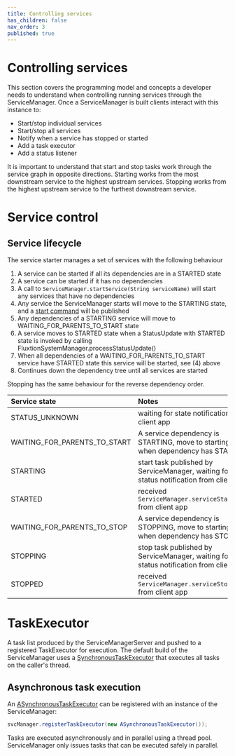 ```yaml
---
title: Controlling services
has_children: false
nav_order: 3
published: true
---
```

# Controlling services
This section covers the programming model and concepts a developer needs to understand when controlling running services
through the ServiceManager. Once a ServiceManager is built clients interact with this instance to:
- Start/stop individual services
- Start/stop all services
- Notify when a service has stopped or started
- Add a task executor
- Add a status listener

It is important to understand that start and stop tasks work through the service graph in opposite directions. Starting
works from the most downstream service to the highest upstream services. Stopping works from the highest upstream service
to the furthest downstream service.

# Service control

## Service lifecycle

The service starter manages a set of services with the following behaviour
1. A service can be started if all its dependencies are in a STARTED state
2. A service can be started if it has no dependencies
3. A call to `ServiceManager.startService(String serviceName)` will start any services that have no dependencies
4. Any service the ServiceManager starts will move to the STARTING state, and a [start command](https://github.com/gregv12/example-service-starter/blob/d15d4856af4f0315d08474de5fda74f849886757/src/main/java/com/fluxtion/example/servicestater/ServiceEvent.java#L57) will be published
5. Any dependencies of a STARTING service will move to WAITING_FOR_PARENTS_TO_START state
6. A service moves to STARTED state when a StatusUpdate with STARTED state is invoked by calling FluxtionSystemManager.processStatusUpdate()
7. When all dependencies of a WAITING_FOR_PARENTS_TO_START service have STARTED state this service will be started, see (4) above
9. Continues down the dependency tree until all services are started

Stopping has the same behaviour for the reverse dependency order.


| Service state                | Notes                                                                                   |
|:-----------------------------|:----------------------------------------------------------------------------------------|
| STATUS_UNKNOWN               | waiting for state notification from client app                                          |
| WAITING_FOR_PARENTS_TO_START | A service dependency is STARTING, move to starting when dependency has STARTED          |
| STARTING                     | start task published by ServiceManager, waiting for status notification from client app |
| STARTED                      | received `ServiceManager.serviceStarted()` from client app                              |
| WAITING_FOR_PARENTS_TO_STOP  | A service dependency is STOPPING, move to starting when dependency has STOPPED          |
| STOPPING                     | stop task published by ServiceManager, waiting for status notification from client app  |
| STOPPED                      | received `ServiceManager.serviceStopped()` from client app                              |


# TaskExecutor
A task list produced by the ServiceManagerServer and pushed to a registered TaskExecutor for execution. The default build
of the ServiceManager uses a [SynchronousTaskExecutor](https://github.com/gregv12/fluxtion-service-starter/blob/master/src/main/java/com/fluxtion/example/servicestater/helpers/SynchronousTaskExecutor.java)
that executes all tasks on the caller's thread.

## Asynchronous task execution
An [ASynchronousTaskExecutor](https://github.com/gregv12/fluxtion-service-starter/blob/master/src/main/java/com/fluxtion/example/servicestater/helpers/ASynchronousTaskExecutor.java)
can be registered with an instance of the ServiceManager:

```java
svcManager.registerTaskExecutor(new ASynchronousTaskExecutor());
```
Tasks are executed asynchronously and in parallel using a thread pool. ServiceManager only issues tasks that can be executed
safely in parallel.